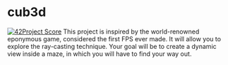 # cub3d
[![42Project Score](https://badge42.herokuapp.com/api/project/parmarti/cub3d)](https://github.com/JaeSeoKim/badge42)
This project is inspired by the world-renowned eponymous game, considered the first FPS ever made. 
It will allow you to explore the ray-casting technique. Your goal will be to create a dynamic view inside a maze, in which you will have to find your way out.
